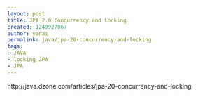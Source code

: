 ```yaml
---
layout: post
title: JPA 2.0 Concurrency and Locking
created: 1249927067
author: yanai
permalink: java/jpa-20-concurrency-and-locking
tags:
- JAVA
- locking JPA
- JPA
---
```

<p>http://java.dzone.com/articles/jpa-20-concurrency-and-locking</p>
